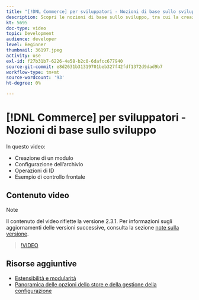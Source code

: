```yaml
---
title: "[!DNL Commerce] per sviluppatori - Nozioni di base sullo sviluppo"
description: Scopri le nozioni di base sullo sviluppo, tra cui la creazione di un modulo, la configurazione dello store, le operazioni DI ID e un esempio di controller anteriore.
kt: 5695
doc-type: video
topic: Development
audience: developer
level: Beginner
thumbnail: 36197.jpeg
activity: use
exl-id: f27b31b7-6226-4e58-b2c0-6dafcc677940
source-git-commit: e8d2631b31319701beb327f42fdf1372d9dad9b7
workflow-type: tm+mt
source-wordcount: '93'
ht-degree: 0%

---
```


# [!DNL Commerce] per sviluppatori - Nozioni di base sullo sviluppo

In questo video:

- Creazione di un modulo
- Configurazione dell’archivio
- Operazioni di ID
- Esempio di controllo frontale

## Contenuto video

>[!NOTE]
>
>Il contenuto del video riflette la versione 2.3.1. Per informazioni sugli aggiornamenti delle versioni successive, consulta la sezione [note sulla versione](https://experienceleague.adobe.com/docs/commerce-operations/release/notes/overview.html).

>[!VIDEO](https://video.tv.adobe.com/v/36197?quality=12&learn=on)

## Risorse aggiuntive

- [Estensibilità e modularità](https://developer.adobe.com/commerce/php/architecture/modules/)
- [Panoramica delle opzioni dello store e della gestione della configurazione](https://experienceleague.adobe.com/docs/commerce-cloud-service/user-guide/configure-store/overview.html)

